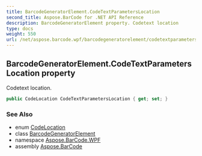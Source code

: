 ```yaml
---
title: BarcodeGeneratorElement.CodeTextParametersLocation
second_title: Aspose.BarCode for .NET API Reference
description: BarcodeGeneratorElement property. Codetext location
type: docs
weight: 550
url: /net/aspose.barcode.wpf/barcodegeneratorelement/codetextparameterslocation/
---
```

## BarcodeGeneratorElement.CodeTextParametersLocation property

Codetext location.

```csharp
public CodeLocation CodeTextParametersLocation { get; set; }
```

### See Also

* enum [CodeLocation](../../../aspose.barcode.generation/codelocation/)
* class [BarcodeGeneratorElement](../)
* namespace [Aspose.BarCode.WPF](../../../aspose.barcode.wpf/)
* assembly [Aspose.BarCode](../../../)


